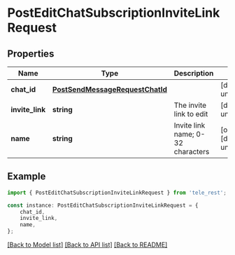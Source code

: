 # PostEditChatSubscriptionInviteLinkRequest


## Properties

Name | Type | Description | Notes
------------ | ------------- | ------------- | -------------
**chat_id** | [**PostSendMessageRequestChatId**](PostSendMessageRequestChatId.md) |  | [default to undefined]
**invite_link** | **string** | The invite link to edit | [default to undefined]
**name** | **string** | Invite link name; 0-32 characters | [optional] [default to undefined]

## Example

```typescript
import { PostEditChatSubscriptionInviteLinkRequest } from 'tele_rest';

const instance: PostEditChatSubscriptionInviteLinkRequest = {
    chat_id,
    invite_link,
    name,
};
```

[[Back to Model list]](../README.md#documentation-for-models) [[Back to API list]](../README.md#documentation-for-api-endpoints) [[Back to README]](../README.md)
